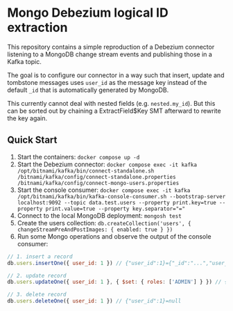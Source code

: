 # Mongo Debezium logical ID extraction

This repository contains a simple reproduction of a Debezium connector listening to a MongoDB change stream events
and publishing those in a Kafka topic.

The goal is to configure our connector in a way such that insert, update and tombstone messages uses `user_id`
as the message key instead of the default `_id` that is automatically generated by MongoDB.

This currently cannot deal with nested fields (e.g. `nested.my_id`). But this can be sorted out by chaining a ExtractField$Key SMT afterward to rewrite the key again.

## Quick Start

1. Start the containers: `docker compose up -d`
2. Start the Debezium connector: `docker compose exec -it kafka /opt/bitnami/kafka/bin/connect-standalone.sh /bitnami/kafka/config/connect-standalone.properties /bitnami/kafka/config/connect-mongo-users.properties`
3. Start the console consumer: `docker compose exec -it kafka /opt/bitnami/kafka/bin/kafka-console-consumer.sh --bootstrap-server localhost:9092 --topic data.test.users --property print.key=true --property print.value=true --property key.separator="="`
4. Connect to the local MongoDB deployment: `mongosh test`
5. Create the users collection: `db.createCollection('users', { changeStreamPreAndPostImages: { enabled: true } })`
6. Run some Mongo operations and observe the output of the console consumer:

```js
// 1. insert a record
db.users.insertOne({ user_id: 1 }) // {"user_id":1}={"_id":"...","user_id":1,"__deleted":false,"__op":"c","__ts_ms":...}

// 2. update record
db.users.updateOne({ user_id: 1 }, { $set: { roles: ['ADMIN'] } }) // {"_id":"...","user_id":1,"roles":{"_0":"ADMIN"},"__deleted":false,"__op":"u","__ts_ms":...}

// 3. delete record
db.users.deleteOne({ user_id: 1 }) // {"user_id":1}=null
```
